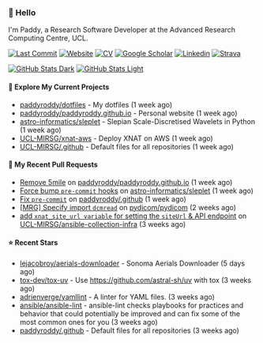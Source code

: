 ### 👋 Hello

I'm Paddy, a Research Software Developer at the Advanced Research Computing
Centre, UCL.

[![Last Commit](https://img.shields.io/github/last-commit/paddyroddy/paddyroddy/main?label=updated)](https://github.com/paddyroddy)
[![Website](https://img.shields.io/badge/GitHub%20Pages-222?logo=githubpages&logoColor=fff&style=for-the-badge&style=flat)](https://paddyroddy.github.io)
[![CV](https://img.shields.io/badge/CV-PDF-pink.svg)](https://paddyroddy.github.io/cv)
[![Google Scholar](https://img.shields.io/badge/Google%20Scholar-4285F4?logo=googlescholar&logoColor=fff&style=for-the-badge&style=flat)](https://scholar.google.com/citations?user=OFigHUwAAAAJ)
[![Linkedin](https://img.shields.io/badge/LinkedIn-0A66C2?logo=linkedin&logoColor=fff&style=for-the-badge&style=flat)](https://www.linkedin.com/in/patrickjamesroddy)
[![Strava](https://img.shields.io/badge/Strava-FC4C02?style=for-the-badge&logo=strava&logoColor=white&style=flat)](https://www.strava.com/athletes/patrick_roddy)

[![GitHub Stats Dark](https://github-readme-stats-paddyroddy.vercel.app/api?username=paddyroddy&disable_animations=true&hide_border=true&hide_title=true&include_all_commits=true&rank_icon=github&show=prs_merged,reviews&show_icons=true&theme=tokyonight)](https://github.com/paddyroddy/paddyroddy#gh-dark-mode-only)
[![GitHub Stats Light](https://github-readme-stats-paddyroddy.vercel.app/api?username=paddyroddy&disable_animations=true&hide_border=true&hide_title=true&include_all_commits=true&rank_icon=github&show=prs_merged,reviews&show_icons=true&theme=default)](https://github.com/paddyroddy/paddyroddy#gh-light-mode-only)

#### 👷 Explore My Current Projects

- [paddyroddy/dotfiles](https://github.com/paddyroddy/dotfiles) - My dotfiles
  (1 week ago)
- [paddyroddy/paddyroddy.github.io](https://github.com/paddyroddy/paddyroddy.github.io) - Personal website
  (1 week ago)
- [astro-informatics/sleplet](https://github.com/astro-informatics/sleplet) - Slepian Scale-Discretised Wavelets in Python
  (1 week ago)
- [UCL-MIRSG/xnat-aws](https://github.com/UCL-MIRSG/xnat-aws) - Deploy XNAT on AWS
  (1 week ago)
- [UCL-MIRSG/.github](https://github.com/UCL-MIRSG/.github) - Default files for all repositories
  (1 week ago)

#### 🔨 My Recent Pull Requests

- [Remove 5mile](https://github.com/paddyroddy/paddyroddy.github.io/pull/70) on [paddyroddy/paddyroddy.github.io](https://github.com/paddyroddy/paddyroddy.github.io)
  (1 week ago)
- [Force bump `pre-commit` hooks](https://github.com/astro-informatics/sleplet/pull/359) on [astro-informatics/sleplet](https://github.com/astro-informatics/sleplet)
  (1 week ago)
- [Fix `pre-commit`](https://github.com/paddyroddy/.github/pull/200) on [paddyroddy/.github](https://github.com/paddyroddy/.github)
  (1 week ago)
- [[MRG] Specify import `dcmread`](https://github.com/pydicom/pydicom/pull/2018) on [pydicom/pydicom](https://github.com/pydicom/pydicom)
  (2 weeks ago)
- [add `xnat_site_url variable` for setting the `siteUrl` &amp; API endpoint](https://github.com/UCL-MIRSG/ansible-collection-infra/pull/79) on [UCL-MIRSG/ansible-collection-infra](https://github.com/UCL-MIRSG/ansible-collection-infra)
  (3 weeks ago)

#### ⭐ Recent Stars

- [lejacobroy/aerials-downloader](https://github.com/lejacobroy/aerials-downloader) - Sonoma Aerials Downloader
  (5 days ago)
- [tox-dev/tox-uv](https://github.com/tox-dev/tox-uv) - Use https://github.com/astral-sh/uv with tox
  (3 weeks ago)
- [adrienverge/yamllint](https://github.com/adrienverge/yamllint) - A linter for YAML files.
  (3 weeks ago)
- [ansible/ansible-lint](https://github.com/ansible/ansible-lint) - ansible-lint checks playbooks for practices and behavior that could potentially be improved and can fix some of the most common ones for you
  (3 weeks ago)
- [paddyroddy/.github](https://github.com/paddyroddy/.github) - Default files for all repositories
  (3 weeks ago)

